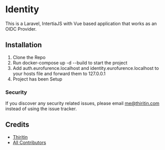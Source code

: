 # Identity

This is a Laravel, IntertiaJS with Vue based application that works as an OIDC Provider.

## Installation

1. Clone the Repo
2. Run docker-compose up -d --build to start the project
3. Add auth.eurofurence.localhost and identity.eurofurence.localhost to your hosts file and forward them to 127.0.0.1
4. Project has been Setup

### Security

If you discover any security related issues, please email me@thiritin.com instead of using the issue tracker.

## Credits

- [Thiritin](https://github.com/thiritin)
- [All Contributors](../../contributors)
